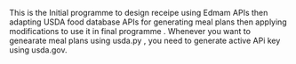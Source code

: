 This is the Initial programme to design receipe using Edmam APIs then adapting USDA food database APIs for generating meal plans then applying modifications to use it in final programme .
Whenever you want to genearate meal plans using usda.py , you need to generate active APi key using usda.gov.
